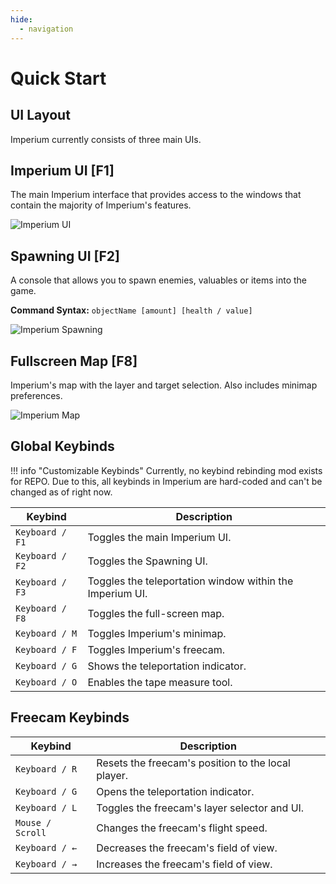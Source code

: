 ```yaml
---
hide:
  - navigation
---
```


# Quick Start

## UI Layout

Imperium currently consists of three main UIs.

## Imperium UI [F1]
The main Imperium interface that provides access to the windows that contain the majority of Imperium's features.

![Imperium UI](https://github.com/giosuel/imperium-repo/blob/development/assets/screenshots/imperium.png?raw=true)

## Spawning UI [F2]
A console that allows you to spawn enemies, valuables or items into the game.

**Command Syntax:** `objectName [amount] [health / value]`

![Imperium Spawning](https://github.com/giosuel/imperium-repo/blob/development/assets/screenshots/spawning.png?raw=true)

## Fullscreen Map [F8]
Imperium's map with the layer and target selection. Also includes minimap preferences.

![Imperium Map](https://github.com/giosuel/imperium-repo/blob/development/assets/screenshots/map.png?raw=true)

## Global Keybinds

!!! info "Customizable Keybinds"
    Currently, no keybind rebinding mod exists for REPO. Due to this, all keybinds in Imperium are hard-coded and can't be changed as of right now.

| Keybind         | Description                                              |
| --------------- | -------------------------------------------------------- |
| `Keyboard / F1` | Toggles the main Imperium UI.                            |
| `Keyboard / F2` | Toggles the Spawning UI.                                 |
| `Keyboard / F3` | Toggles the teleportation window within the Imperium UI. |
| `Keyboard / F8` | Toggles the full-screen map.                             |
| `Keyboard / M`  | Toggles Imperium's minimap.                              |
| `Keyboard / F`  | Toggles Imperium's freecam.                              |
| `Keyboard / G`  | Shows the teleportation indicator.                       |
| `Keyboard / O`  | Enables the tape measure tool.                           |

## Freecam Keybinds

| Keybind          | Description                                        |
| ---------------- | -------------------------------------------------- |
| `Keyboard / R`   | Resets the freecam's position to the local player. |
| `Keyboard / G`   | Opens the teleportation indicator.                 |
| `Keyboard / L`   | Toggles the freecam's layer selector and UI.       |
| `Mouse / Scroll` | Changes the freecam's flight speed.                |
| `Keyboard / ←`   | Decreases the freecam's field of view.             |
| `Keyboard / →`   | Increases the freecam's field of view.             |